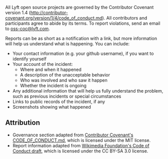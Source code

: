All Lyft open source projects are governed by the Contributor Covenant
version 1.4 (http://contributor-covenant.org/version/1/4/code_of_conduct.md).
All contributors and participants agree to abide by its terms. To report
violations, send an email to oss-coc@lyft.com.

Reports can be as short as a notification with a link, but more information
will help us understand what is happening. You can include:

* Your contact information (e.g. your github username), if you want to identify
  yourself
* Your account of the incident:
  * Where and when it happened
  * A description of the unacceptable behavior
  * Who was involved and who saw it happen
  * Whether the incident is ongoing
* Any additional information that will help us fully understand the problem,
  such as previous incidents or special circumstances
* Links to public records of the incident, if any
* Screenshots showing what happened

## Attribution

* Governance section adapted from [Contributor Covenant's CODE_OF_CONDUCT.md](https://github.com/ContributorCovenant/contributor_covenant/blob/master/CODE_OF_CONDUCT.md), which is licensed under the MIT license.
* Report information adapted from [Wikimedia Foundation's Code of Conduct draft](https://www.mediawiki.org/wiki/Code_of_Conduct/Draft), which is licensed under the CC BY-SA 3.0 license.
